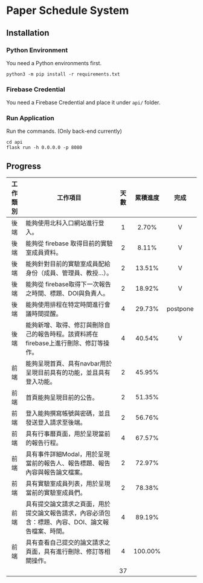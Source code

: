 # Paper Schedule System

## Installation

### Python Environment

You need a Python environments first.

```
python3 -m pip install -r requirements.txt
```

### Firebase Credential

You need a Firebase Credential and place it under `api/` folder.

### Run Application

Run the commands. (Only back-end currently)

```
cd api
flask run -h 0.0.0.0 -p 8080
```

## Progress

| **工作類別** | **工作項目** | **天數** | **累積進度** | **完成** |
| :------------: | ------------------------------------------------------------ | :------: | :----------: | :--: |
| 後端 | 能夠使用北科入口網站進行登入。       |    1     |    2.70%     |  V   |
| 後端 | 能夠從 firebase  取得目前的實驗室成員資料。  |    2     |    8.11%     |  V   |
| 後端 | 能夠針對目前的實驗室成員配給身份（成員、管理員、教授…）。    |    2     |    13.51%    |  V   |
| 後端 | 能夠從 firebase取得下一次報告之時間、標題、DOI與負責人。     |    2     |    18.92%    |  V   |
| 後端 | 能夠使用排程在特定時間進行會議時間提醒。     |    4     |    29.73%    | postpone |
| 後端 | 能夠新增、取得、修訂與刪除自己的報告時程。該資料將在firebase上進行刪除、修訂等操作。 |    4     |    40.54%    |   V  |
| 前端 | 能夠呈現首頁、具有navbar用於呈現目前具有的功能，並且具有登入功能。 |    2     |    45.95%    |      |
| 前端 | 首頁能夠呈現目前的公告。     |    2     |    51.35%    |      |
| 前端 | 登入能夠撰寫帳號與密碼，並且發送登入請求至後端。     |    2     |    56.76%    |      |
| 前端 | 具有行事曆頁面，用於呈現當前的報告行程。     |    4     |    67.57%    |      |
| 前端 | 具有事件詳細Modal，用於呈現當前的報告人、報告標題、報告內容與報告論文檔案。 |    2     |    72.97%    |      |
| 前端 | 具有實驗室成員列表，用於呈現當前的實驗室成員們。     |    2     |    78.38%    |      |
| 前端 | 具有提交論文請求之頁面，用於提交論文報告請求，內容必須包含：標題、內容、DOI、論文報告檔案、時間。 |    4     |    89.19%    |      |
| 前端 | 具有查看自己提交的論文請求之頁面，具有進行刪除、修訂等相關操作。 |    4     |   100.00%    |      |
|      |      |    37    |    |      |

